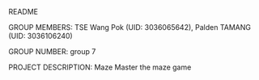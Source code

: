 README

GROUP MEMBERS: TSE Wang Pok (UID: 3036065642), Palden TAMANG (UID: 3036106240)

GROUP NUMBER: group 7

PROJECT DESCRIPTION:
Maze Master the maze game
